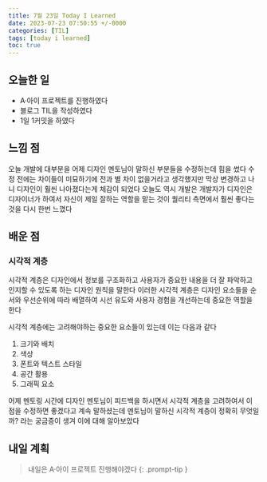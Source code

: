 ```yaml
---
title: 7월 23일 Today I Learned
date: 2023-07-23 07:50:55 +/-0000
categories: [TIL]
tags: [today i learned]
toc: true
---
```


## 오늘한 일

* A·아이 프로젝트를 진행하였다
* 블로그 TIL을 작성하였다
* 1일 1커밋을 하였다

## 느낌 점

오늘 개발에 대부분을 어제 디자인 멘토님이 말하신 부분들을 수정하는데 힘을 썼다 수정 전에는 차이들이 미묘하기에 전과 별 차이 없을거라고 생각했지만 막상 변경하고 나니 디자인이 훨씬 나아졌다는게 체감이 되었다 오늘도 역시 개발은 개발자가 디자인은 디자이너가 하여서 자신이 제일 잘하는 역할을 맡는 것이 퀄리티 측면에서 훨씬 좋다는 것을 다시 한번 느꼈다

## 배운 점

### 시각적 계층

시각적 계층은 디자인에서 정보를 구조화하고 사용자가 중요한 내용을 더 잘 파악하고 인지할 수 있도록 하는 디자인 원칙을 말한다 이러한 시각적 계층은 디자인 요소들을 순서와 우선순위에 따라 배열하여 시선 유도와 사용자 경험을 개선하는데 중요한 역할을 한다

시각적 계층에는 고려해야하는 중요한 요소들이 있는데
이는 다음과 같다

1. 크기와 배치
1. 색상
1. 폰트와 텍스트 스타일
1. 공간 활용
1. 그래픽 요소

어제 멘토링 시간에 디자인 멘토님이 피드백을 하시면서 시각적 계층을 고려하여서 이 점을 수정하면 좋겠다고 계속 말하셨는데 멘토님이 말하신 시각적 계층이 정확히 무엇일까? 라는 궁금증이 생겨 이에 대해 알아보았다

## 내일 계획

> 내일은 A·아이 프로젝트 진행해야겠다
{: .prompt-tip }
